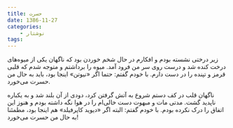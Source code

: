 ```yaml
---
title: حسرت
date: 1386-11-27
categories:
    - نوشتار
tags:
---
```


زیر درختی نشسته بودم و افکارم در حال شخم خوردن بود که ناگهان یکی از میوه‌های درخت کنده شد و درست روی سر من فرود آمد. میوه را برداشتم و متوجه شدم که قلبی قرمز و تپنده را در دست دارم. با خودم گفتم: حتما اگر «نیوتن» اینجا بود، باید به حال من حسرت می‌خورد.

<!--more-->

ناگهان قلب در کف دستم شروع به آتش گرفتن کرد، دودی از آن بلند شد و به یکباره ناپدید گشت. مدتی مات و مبهوت دست خالی‌ام را در هوا نگه داشته بودم و هنوز این اتفاق را درک نکرده بودم. با خودم گفتم: البته اگر «دیوید کاپرفیلد» هم اینجا بود، مطمئنا به حال من حسرت می‌خورد!
